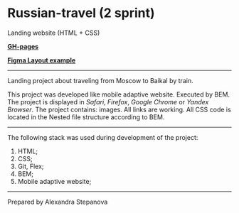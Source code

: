 # Russian-travel (2 sprint)
Landing website (HTML + CSS)

**[GH-pages](https://alexandra-stepanova.github.io/russian-travel/)**

**[Figma Layout example](https://www.figma.com/file/OyRWEjU6wBwRe1hapzQoLx/Sprint-3%3A-Russia-%2F-desktop-%2B-mobile?node-id=28503%3A0)**
___________________________
Landing project about traveling from Moscow to Baikal by train. 

This project was developed like mobile adaptive website. Executed by BEM.
The project is displayed in _Safari_, _Firefox_, _Google Chrome_ or _Yandex Browser_. The project contains: images. All links are working. All CSS code is located in the Nested file structure according to BEM.
___________________________

The following stack was used during development of the project:

1. HTML;
2. CSS;
3. Git, Flex;
4. BEM;
5. Mobile adaptive website;

___________________________

Prepared by Alexandra Stepanova
